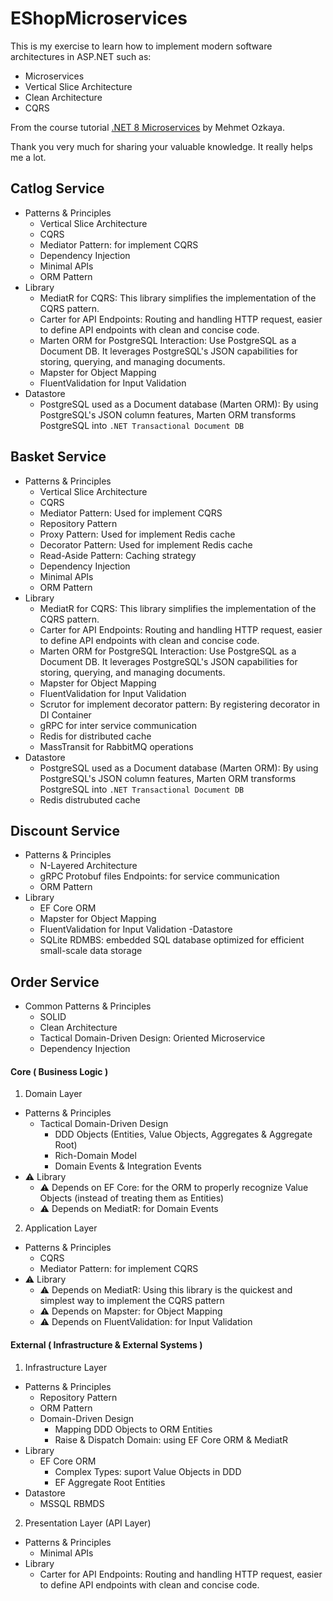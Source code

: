 # EShopMicroservices

This is my exercise to learn how to implement modern software architectures in ASP.NET such as:
- Microservices
- Vertical Slice Architecture
- Clean Architecture
- CQRS

From the course tutorial [.NET 8 Microservices](https://www.udemy.com/course/microservices-architecture-and-implementation-on-dotnet) by Mehmet Ozkaya.

Thank you very much for sharing your valuable knowledge. It really helps me a lot.

## Catlog Service
- Patterns & Principles
  - Vertical Slice Architecture
  - CQRS
  - Mediator Pattern: for implement CQRS
  - Dependency Injection
  - Minimal APIs
  - ORM Pattern
- Library
  - MediatR for CQRS: This library simplifies the implementation of the CQRS pattern.
  - Carter for API Endpoints: Routing and handling HTTP request, easier to define API endpoints with clean and concise code.
  - Marten ORM for PostgreSQL Interaction: Use PostgreSQL as a Document DB. It leverages PostgreSQL's JSON capabilities for storing, querying, and managing documents.
  - Mapster for Object Mapping
  - FluentValidation for Input Validation
- Datastore
  - PostgreSQL used as a Document database (Marten ORM): By using PostgreSQL's JSON column features, Marten ORM transforms PostgreSQL into `.NET Transactional Document DB`

## Basket Service
- Patterns & Principles
  - Vertical Slice Architecture
  - CQRS
  - Mediator Pattern: Used for implement CQRS
  - Repository Pattern
  - Proxy Pattern: Used for implement Redis cache
  - Decorator Pattern: Used for implement Redis cache
  - Read-Aside Pattern: Caching strategy
  - Dependency Injection
  - Minimal APIs
  - ORM Pattern
- Library
  - MediatR for CQRS: This library simplifies the implementation of the CQRS pattern.
  - Carter for API Endpoints: Routing and handling HTTP request, easier to define API endpoints with clean and concise code.
  - Marten ORM for PostgreSQL Interaction: Use PostgreSQL as a Document DB. It leverages PostgreSQL's JSON capabilities for storing, querying, and managing documents.
  - Mapster for Object Mapping
  - FluentValidation for Input Validation
  - Scrutor for implement decorator pattern: By registering decorator in DI Container
  - gRPC for inter service communication
  - Redis for distributed cache
  - MassTransit for RabbitMQ operations
- Datastore
  - PostgreSQL used as a Document database (Marten ORM): By using PostgreSQL's JSON column features, Marten ORM transforms PostgreSQL into `.NET Transactional Document DB`
  - Redis distrubuted cache

## Discount Service
- Patterns & Principles
  - N-Layered Architecture
  - gRPC Protobuf files Endpoints: for service communication
  - ORM Pattern
- Library
  - EF Core ORM
  - Mapster for Object Mapping
  - FluentValidation for Input Validation
-Datastore
  - SQLite RDMBS: embedded SQL database optimized for efficient small-scale data storage

## Order Service
- Common Patterns & Principles
  - SOLID
  - Clean Architecture
  - Tactical Domain-Driven Design: Oriented Microservice 
  - Dependency Injection

#### Core ( Business Logic )
1. Domain Layer
- Patterns & Principles
  - Tactical Domain-Driven Design 
    - DDD Objects (Entities, Value Objects, Aggregates & Aggregate Root)
    - Rich-Domain Model
    - Domain Events & Integration Events
- ⚠️ Library
  - ⚠️ Depends on EF Core: for the ORM to properly recognize Value Objects (instead of treating them as Entities)
  - ⚠️ Depends on MediatR: for Domain Events

2. Application Layer
- Patterns & Principles
  - CQRS
  - Mediator Pattern: for implement CQRS
- ⚠️ Library
  - ⚠️ Depends on MediatR: Using this library is the quickest and simplest way to implement the CQRS pattern
  - ⚠️ Depends on Mapster: for Object Mapping
  - ⚠️ Depends on FluentValidation: for Input Validation

#### External ( Infrastructure & External Systems )

1. Infrastructure Layer
- Patterns & Principles
  - Repository Pattern
  - ORM Pattern
  - Domain-Driven Design
    - Mapping DDD Objects to ORM Entities
    - Raise & Dispatch Domain: using EF Core ORM & MediatR
- Library
  - EF Core ORM
      - Complex Types: suport Value Objects in DDD
      - EF Aggregate Root Entities
- Datastore
  - MSSQL RBMDS 

2. Presentation Layer (API Layer)
- Patterns & Principles
  - Minimal APIs
- Library
  - Carter for API Endpoints: Routing and handling HTTP request, easier to define API endpoints with clean and concise code.

